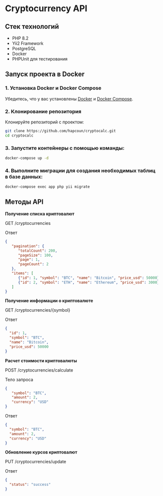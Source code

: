 # Cryptocurrency API

## Стек технологий

- PHP 8.2
- Yii2 Framework
- PostgreSQL
- Docker
- PHPUnit для тестирования

## Запуск проекта в Docker

### 1. Установка Docker и Docker Compose

Убедитесь, что у вас установлены [Docker](https://www.docker.com/get-started) и [Docker Compose](https://docs.docker.com/compose/install/).

### 2. Клонирование репозитория

Клонируйте репозиторий с проектом:

```bash
git clone https://github.com/hapcoun/cryptocalc.git
cd cryptocalc
```

### 3. Запустите контейнеры с помощью команды:

```bash
docker-compose up -d
```

### 4. Выполните миграции для создания необходимых таблиц в базе данных:

```bash
docker-compose exec app php yii migrate
```

## Методы API

**Получение списка криптовалют**

GET /cryptocurrencies

Ответ
```json
{
   "pagination": {
      "totalCount": 200,
      "pageSize": 100,
      "page": 1,
      "pageCount": 2
   },
   "items": [
      {"id": 1, "symbol": "BTC", "name": "Bitcoin", "price_usd": 50000},
      {"id": 2, "symbol": "ETH", "name": "Ethereum", "price_usd": 3000}
   ]
}
```

**Получение информации о криптовалюте**

GET /cryptocurrencies/{symbol}

Ответ
```json
{
  "id": 1,
  "symbol": "BTC",
  "name": "Bitcoin",
  "price_usd": 50000
}
```

**Расчет стоимости криптовалюты**

POST /cryptocurrencies/calculate

Тело запроса
```json
{
   "symbol": "BTC",
   "amount": 2,
   "currency": "USD"
}
```

Ответ
```json
{
  "symbol": "BTC",
  "amount": 2,
  "currency": "USD"
}
```

**Обновление курсов криптовалют**

PUT /cryptocurrencies/update

Ответ
```json
{
  "status": "success"
}
```